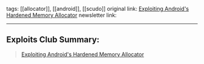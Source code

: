 tags:  [[allocator]], [[android]], [[scudo]]
original link:  [Exploiting Android's Hardened Memory Allocator](https://www.usenix.org/system/files/woot24-mao.pdf?ref=blog.exploits.club)
newsletter link: 

---
## Exploits Club Summary:
> [Exploiting Android's Hardened Memory Allocator](https://www.usenix.org/system/files/woot24-mao.pdf?ref=blog.exploits.club) 
